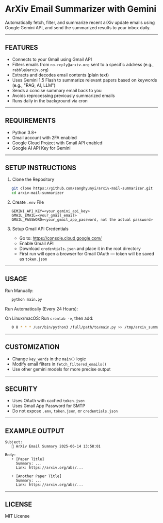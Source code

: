 ArXiv Email Summarizer with Gemini
==================================

Automatically fetch, filter, and summarize recent arXiv update emails using Google Gemini API, and send the summarized results to your inbox daily.

----------------------------------
FEATURES
----------------------------------

- Connects to your Gmail using Gmail API
- Filters emails from `no-reply@arxiv.org` sent to a specific address (e.g., `rabble@arxiv.org`)
- Extracts and decodes email contents (plain text)
- Uses Gemini 1.5 Flash to summarize relevant papers based on keywords (e.g., "RAG, AI, LLM")
- Sends a concise summary email back to you
- Avoids reprocessing previously summarized emails
- Runs daily in the background via cron

----------------------------------
REQUIREMENTS
----------------------------------

- Python 3.8+
- Gmail account with 2FA enabled
- Google Cloud Project with Gmail API enabled
- Google AI API Key for Gemini

----------------------------------
SETUP INSTRUCTIONS
----------------------------------

1. Clone the Repository

```bash
   git clone https://github.com/sanghyunyi/arxiv-mail-summarizer.git
   cd arxiv-mail-summarizer
```

2. Create `.env` File

```env
   GEMINI_API_KEY=<your_gemini_api_key>
   GMAIL_EMAIL=<your_gmail_email>
   GMAIL_PASSWORD=<your_gmail_app_password, not the actual password>
```

3. Setup Gmail API Credentials

   - Go to: https://console.cloud.google.com/
   - Enable Gmail API
   - Download `credentials.json` and place it in the root directory
   - First run will open a browser for Gmail OAuth — token will be saved as `token.json`

----------------------------------
USAGE
----------------------------------

Run Manually:

```bash
   python main.py
```

Run Automatically (Every 24 Hours):

   On Linux/macOS:
   Run `crontab -e`, then add:

```bash
   0 8 * * * /usr/bin/python3 /full/path/to/main.py >> /tmp/arxiv_summary.log 2>&1
```
----------------------------------
CUSTOMIZATION
----------------------------------

- Change `key_words` in the `main()` logic
- Modify email filters in `fetch_filtered_emails()`
- Use other gemini models for more precise output

----------------------------------
SECURITY
----------------------------------

- Uses OAuth with cached `token.json`
- Uses Gmail App Password for SMTP
- Do not expose `.env`, `token.json`, or `credentials.json`

----------------------------------
EXAMPLE OUTPUT
----------------------------------
```text
Subject:
   🧠 ArXiv Email Summary 2025-06-14 13:58:01

Body:
   • [Paper Title]
     Summary: ...
     Link: https://arxiv.org/abs/...

   • [Another Paper Title]
     Summary: ...
     Link: https://arxiv.org/abs/...
```
----------------------------------
LICENSE
----------------------------------

MIT License
